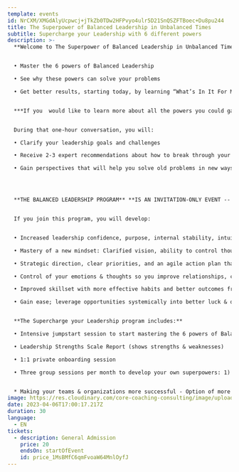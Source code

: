 ```yaml
---
template: events
id: NrCXM/XMGdAlyUcpwcj+jTkZb0TDw2HFPvyo4ulr5D21SnQSZFTBoec+Du8pu244
title: The Superpower of Balanced Leadership in Unbalanced Times
subtitle: Supercharge your Leadership with 6 different powers
description: >-
  **Welcome to The Superpower of Balanced Leadership in Unbalanced Times**


  •	Master the 6 powers of Balanced Leadership

  •	See why these powers can solve your problems

  •	Get better results, starting today, by learning “What’s In It For Me?”


  ***I﻿f you  would like to learn more about all the powers you could gain from mastering Balanced Leadership, please schedule a Clarity and Strategy session by [clicking here](https://calendly.com/sseivert-1/clarity-session)***


  During that one-hour conversation, you will:

  •	Clarify your leadership goals and challenges

  •	Receive 2-3 expert recommendations about how to break through your challenges 

  •	Gain perspectives that will help you solve old problems in new ways.




  **THE BALANCED LEADERSHIP PROGRAM** **IS AN INVITATION-ONLY EVENT -- you must meet with us to mutually determine if it is right for you.**


  If you join this program, you will develop:


  •	Increased leadership confidence, purpose, internal stability, intuition, & reduced burn-out

  •	Mastery of a new mindset: Clarified vision, ability to control thoughts, creative thinking

  •	Strategic direction, clear priorities, and an agile action plan that gets faster and better results 

  •	Control of your emotions & thoughts so you improve relationships, communication, loyalty 

  •	Improved skillset with more effective habits and better outcomes from steady follow-up

  •	Gain ease; leverage opportunities systemically into better luck & optimizing environment


  **The Supercharge your Leadership program includes:**

  •	Intensive jumpstart session to start mastering the 6 powers of Balanced Leadership

  •	Leadership Strengths Scale Report (shows strengths & weaknesses)

  •	1:1 private onboarding session

  •	Three group sessions per month to develop your own superpowers: 1) Increasing all your leadership powers - Removing obstacles 


  * Making your teams & organizations more successful - Option of more 1:1 coaching sessions per month Books, videos, and many other benefits.
image: https://res.cloudinary.com/core-coaching-consulting/image/upload/v1668855529/Supercharge_Your_Leadership_bygcuj.jpg
date: 2023-04-06T17:00:17.217Z
duration: 30
language:
  - EN
tickets:
  - description: General Admission
    price: 20
    endsOn: startOfEvent
    id: price_1MsBMfC6qmFvoaW64MnlOyfJ
---
```

